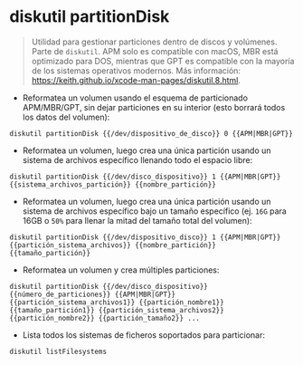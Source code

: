 # diskutil partitionDisk

> Utilidad para gestionar particiones dentro de discos y volúmenes.
> Parte de `diskutil`.
> APM solo es compatible con macOS, MBR está optimizado para DOS, mientras que GPT es compatible con la mayoría de los sistemas operativos modernos.
> Más información: <https://keith.github.io/xcode-man-pages/diskutil.8.html>.

- Reformatea un volumen usando el esquema de particionado APM/MBR/GPT, sin dejar particiones en su interior (esto borrará todos los datos del volumen):

`diskutil partitionDisk {{/dev/dispositivo_de_disco}} 0 {{APM|MBR|GPT}}`

- Reformatea un volumen, luego crea una única partición usando un sistema de archivos específico llenando todo el espacio libre:

`diskutil partitionDisk {{/dev/disco_dispositivo}} 1 {{APM|MBR|GPT}} {{sistema_archivos_partición}} {{nombre_partición}}`

- Reformatea un volumen, luego crea una única partición usando un sistema de archivos específico bajo un tamaño específico (ej. `16G` para 16GB o `50%` para llenar la mitad del tamaño total del volumen):

`diskutil partitionDisk {{/dev/dispositivo_disco}} 1 {{APM|MBR|GPT}} {{partición_sistema_archivos}} {{nombre_partición}} {{tamaño_partición}}`

- Reformatea un volumen y crea múltiples particiones:

`diskutil partitionDisk {{/dev/disco_dispositivo}} {{número_de_particiones}} {{APM|MBR|GPT}} {{partición_sistema_archivos1}} {{partición_nombre1}} {{tamaño_partición1}} {{partición_sistema_archivos2}} {{partición_nombre2}} {{partición_tamaño2}} ...`

- Lista todos los sistemas de ficheros soportados para particionar:

`diskutil listFilesystems`
